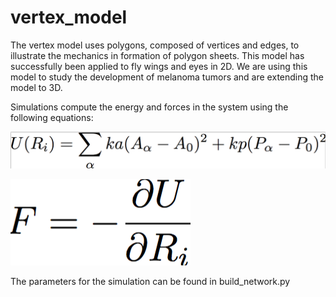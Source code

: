 # vertex_model


The vertex model uses polygons, composed of vertices and edges, to illustrate the mechanics in formation of polygon sheets. This model has successfully been applied to fly wings and eyes in 2D. We are using this model to study the development of melanoma tumors and are extending the model to 3D. 

Simulations compute the energy and forces in the system using the following equations:


![](https://github.com/alsignoriello/vertex_model/blob/master/images/energy_equation.png "Energy Equation")

![](https://github.com/alsignoriello/vertex_model/blob/master/images/force_equation.png "Force Equation")


The parameters for the simulation can be found in build_network.py


